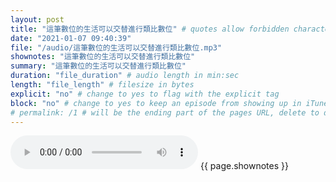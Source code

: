 ```yaml
---
layout: post
title: "這筆數位的生活可以交替進行類比數位" # quotes allow forbidden characters like the colon
date: "2021-01-07 09:40:39"
file: "/audio/這筆數位的生活可以交替進行類比數位.mp3"
shownotes: "這筆數位的生活可以交替進行類比數位"
summary: "這筆數位的生活可以交替進行類比數位"
duration: "file_duration" # audio length in min:sec
length: "file_length" # filesize in bytes
explicit: "no" # change to yes to flag with the explicit tag
block: "no" # change to yes to keep an episode from showing up in iTunes
# permalink: /1 # will be the ending part of the pages URL, delete to default to the title
---
```


<audio controls>
<source src="{{site.url}}{{site.baseurl}}{{ page.file }}" type="audio/x-mp3">
Your browser does not support the audio element.
</audio>
{{ page.shownotes }}
